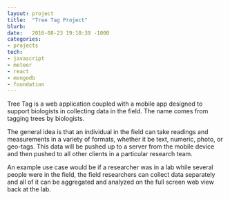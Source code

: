 ```yaml
---
layout: project
title:  "Tree Tag Project"
blurb:
date:   2016-08-23 19:10:39 -1000
categories:
- projects
tech:
- javascript
- meteor
- react
- mongodb
- foundation
---
```


Tree Tag is a web application coupled with a mobile app designed to support
biologists in collecting data in the field. The name comes from tagging trees
by biologists.

The general idea is that an individual in the field can take readings and
measurements in a variety of formats, whether it be text, numeric, photo, or
geo-tags. This data will be pushed up to a server from the mobile device and
then pushed to all other clients in a particular research team.

An example use case would be if a researcher was in a lab while several people
were in the field, the field researchers can collect data separately and
all of it can be aggregated and analyzed on the full screen web view back at
the lab.
